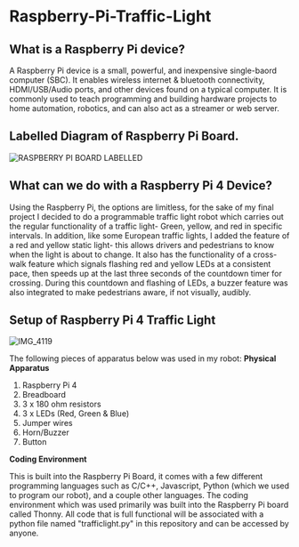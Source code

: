 # Raspberry-Pi-Traffic-Light

## What is a Raspberry Pi device?
A Raspberry Pi device is a small, powerful, and inexpensive single-baord computer (SBC). It enables wireless internet & bluetooth connectivity, HDMI/USB/Audio ports, and other devices found on a typical computer. It is commonly used to teach programming and building hardware projects to home automation, robotics, and can also act as a streamer or web server. 

## Labelled Diagram of Raspberry Pi Board.

![RASPBERRY PI BOARD LABELLED](https://github.com/user-attachments/assets/19ebbb48-85b1-46ed-a9ef-0a747b50d28f)

## What can we do with a Raspberry Pi 4 Device?
Using the Raspberry Pi, the options are limitless, for the sake of my final project I decided to do a programmable traffic light robot which carries out the regular functionality of a traffic light- Green, yellow, and red in specific intervals. In addition, like some European traffic lights, I added the feature of a red and yellow static light- this allows drivers and pedestrians to know when the light is about to change. It also has the functionality of a cross-walk feature which signals flashing red and yellow LEDs at a consistent pace, then speeds up at the last three seconds of the countdown timer for crossing. During this countdown and flashing of LEDs, a buzzer feature was also integrated to make pedestrians aware, if not visually, audibly. 

## Setup of Raspberry Pi 4 Traffic Light

![IMG_4119](https://github.com/user-attachments/assets/0fc92131-b269-46e1-8721-b8e469f603fe)

The following pieces of apparatus below was used in my robot:
**Physical Apparatus**

1) Raspberry Pi 4
2) Breadboard
3) 3 x 180 ohm resistors
4) 3 x LEDs (Red, Green & Blue)
5) Jumper wires
6) Horn/Buzzer
7) Button

**Coding Environment**

This is built into the Raspberry Pi Board, it comes with a few different programming languages such as C/C++, Javascript, Python (which we used to program our robot), and a couple other languages. The coding environment which was used primarily was built into the Raspberry Pi board called Thonny. All code that is full functional will be associated with a python file named "trafficlight.py" in this repository and can be accessed by anyone. 






